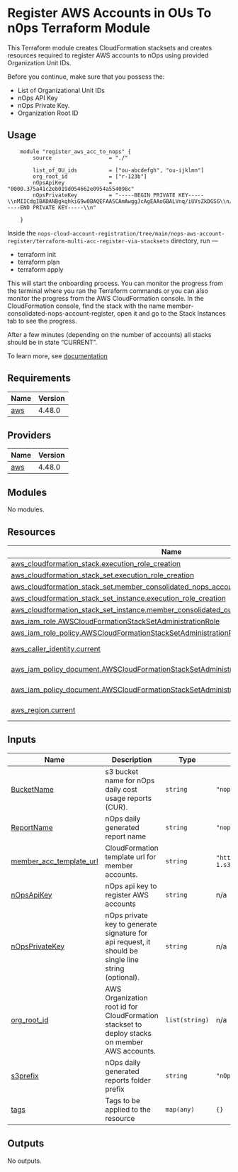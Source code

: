# Register AWS Accounts in OUs To n0ps Terraform Module

This Terraform module creates CloudFormation stacksets and creates resources required to register AWS accounts to nOps using provided Organization Unit IDs.

Before you continue, make sure that you possess the:

- List of Organizational Unit IDs
- nOps API Key
- nOps Private Key.
- Organization Root ID

## Usage
```hcl
    module "register_aws_acc_to_nops" {
        source                  = "./"

        list_of_OU_ids          = ["ou-abcdefgh", "ou-ijklmn"]
        org_root_id             = ["r-123b"]
        nOpsApiKey              = "0000.375a41c2eb019d054662e0954a554098c"
        nOpsPrivateKey          = "-----BEGIN PRIVATE KEY-----\\nMIICdgIBADANBgkqhkiG9w0BAQEFAASCAmAwggJcAgEAAoGBALVnq/iUVsZkDGSG\\n/ZFtW62M8x/4MXndl8HKovEKOm4Cdk4Bl2gvX7z2RplKPR1HQWI1AiIhDAoTQncr\\nZEbJjO4uO4RzXCVVCH4zumDl2V6hsgLr9bBZA/xxql+/AtY59Q9jhSFkpiHAhMGa\\nD9V9jiLmZODoQFX58VGnfcBD+5nbAgMBAAECgYBFeIBpYBWjQGlmjjPJX8H+Qr5Q\\n/fGko/IcKwgfmzUpMBQyZ3WeVpYpfX8n8UBaWBF4FKjOfS1pJlsL3Dg4y7MGVh5T\\n9rWTX9HgDw/y9/z1YNEuHVDycm/9dPDXP5InDb4sDlvSwT5NinMigqobGfXAYF42\\n6bPpETzqk7+NWRNywQJBAO3RSs9zDGjrvulG+D34snQAV3wq6YopJ8vm3eVN8Pnv\\nWWgfMjsykndU+laPTez1yPbebbR+6Z2kYdFOwOcGAcsCQQDDRj0ZAuxF1tujJms0\\n17P5PWZ/+pjAQ6rhEEVHTTyQM8vtUsmiqFjUnSyID28lM14jB3zPuc5kMg0vflzk\\nD4YxAkAsQZqOaHaSv+xTNSXVQobTF40wSjwTvfzt8RSyK4MAwA3/Vm7enVasZl//\\n48M4qbSwXExGHqgS8hhR/znexDtpAkACRHmHJdKKiREp1tNd3LdZSI49JDLL4L1G\\nOcMkLdBrOD7A9bojqmLFrUGMHunCe9M3Auo/G0A7R52BlK0NdOSxAkEAgUc1bCmq\\nXuF2n3VFzXgve41JIgGNg2l7mjmQkgwfr5HBXRTSk5p2UPKydwkeL/4EuFDw1IxN\\nHvZERf2Pm7HSZg==\\n-----END PRIVATE KEY-----\\n"
        
    }
```

Inside the `nops-cloud-account-registration/tree/main/nops-aws-account-register/terraform-multi-acc-register-via-stacksets` directory, run —

- terraform init
- terraform plan
- terraform apply

This will start the onboarding process. You can monitor the progress from the terminal where you ran the Terraform commands or you can also monitor the progress from the AWS CloudFormation console. In the CloudFormation console, find the stack with the name member-consolidated-nops-account-register, open it and go to the Stack Instances tab to see the progress.

After a few minutes (depending on the number of accounts) all stacks should be in state “CURRENT”.

To learn more, see [documentation](https://docs.nops.io/en/articles/6464661-adding-multiple-aws-accounts-to-nops-with-terraform)


## Requirements

| Name | Version |
|------|---------|
| <a name="requirement_aws"></a> [aws](#requirement\_aws) | 4.48.0 |

## Providers

| Name | Version |
|------|---------|
| <a name="provider_aws"></a> [aws](#provider\_aws) | 4.48.0 |

## Modules

No modules.

## Resources

| Name | Type |
|------|------|
| [aws_cloudformation_stack.execution_role_creation](https://registry.terraform.io/providers/hashicorp/aws/4.48.0/docs/resources/cloudformation_stack) | resource |
| [aws_cloudformation_stack_set.execution_role_creation](https://registry.terraform.io/providers/hashicorp/aws/4.48.0/docs/resources/cloudformation_stack_set) | resource |
| [aws_cloudformation_stack_set.member_consolidated_nops_account_register](https://registry.terraform.io/providers/hashicorp/aws/4.48.0/docs/resources/cloudformation_stack_set) | resource |
| [aws_cloudformation_stack_set_instance.execution_role_creation](https://registry.terraform.io/providers/hashicorp/aws/4.48.0/docs/resources/cloudformation_stack_set_instance) | resource |
| [aws_cloudformation_stack_set_instance.member_consolidated_ou_instances](https://registry.terraform.io/providers/hashicorp/aws/4.48.0/docs/resources/cloudformation_stack_set_instance) | resource |
| [aws_iam_role.AWSCloudFormationStackSetAdministrationRole](https://registry.terraform.io/providers/hashicorp/aws/4.48.0/docs/resources/iam_role) | resource |
| [aws_iam_role_policy.AWSCloudFormationStackSetAdministrationRole_ExecutionPolicy](https://registry.terraform.io/providers/hashicorp/aws/4.48.0/docs/resources/iam_role_policy) | resource |
| [aws_caller_identity.current](https://registry.terraform.io/providers/hashicorp/aws/4.48.0/docs/data-sources/caller_identity) | data source |
| [aws_iam_policy_document.AWSCloudFormationStackSetAdministrationRole_ExecutionPolicy](https://registry.terraform.io/providers/hashicorp/aws/4.48.0/docs/data-sources/iam_policy_document) | data source |
| [aws_iam_policy_document.AWSCloudFormationStackSetAdministrationRole_assume_role_policy](https://registry.terraform.io/providers/hashicorp/aws/4.48.0/docs/data-sources/iam_policy_document) | data source |
| [aws_region.current](https://registry.terraform.io/providers/hashicorp/aws/4.48.0/docs/data-sources/region) | data source |

## Inputs

| Name | Description | Type | Default | Required |
|------|-------------|------|---------|:--------:|
| <a name="input_BucketName"></a> [BucketName](#input\_BucketName) | s3 bucket name for nOps daily cost usage reports (CUR). | `string` | `"nopsbucketforcostusagereports"` | no |
| <a name="input_ReportName"></a> [ReportName](#input\_ReportName) | nOps daily generated report name | `string` | `"nopsbilling-daily-gzip"` | no |
| <a name="input_member_acc_template_url"></a> [member\_acc\_template\_url](#input\_member\_acc\_template\_url) | CloudFormation template url for member accounts. | `string` | `"https://nops-register-aws-account-us-east-1.s3.amazonaws.com/member_consolidated_aws_acc_nops_register.yaml"` | no |
| <a name="input_nOpsApiKey"></a> [nOpsApiKey](#input\_nOpsApiKey) | nOps api key to register AWS accounts | `string` | n/a | yes |
| <a name="input_nOpsPrivateKey"></a> [nOpsPrivateKey](#input\_nOpsPrivateKey) | nOps private key to generate signature for api request, it should be single line string (optional). | `string` | n/a | yes |
| <a name="input_org_root_id"></a> [org\_root\_id](#input\_org\_root\_id) | AWS Organization root id for CloudFormation stackset to deploy stacks on member AWS accounts. | `list(string)` | n/a | yes |
| <a name="input_s3prefix"></a> [s3prefix](#input\_s3prefix) | nOps daily generated reports folder prefix | `string` | `"nOpsbilling"` | no |
| <a name="input_tags"></a> [tags](#input\_tags) | Tags to be applied to the resource | `map(any)` | `{}` | no |

## Outputs

No outputs.
